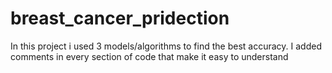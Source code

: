 # breast_cancer_pridection

In this project i used 3 models/algorithms to find the best accuracy. I added comments in every section of code that make it easy to understand
